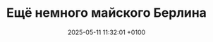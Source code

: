 ---
title: Ещё немного майского Берлина
date: 2025-05-11 11:32:01 +0100
draft: false
telegram: true
tags: [Берлин, Германия, птицы, весна, 2025]
summary_photos_count: 11
---